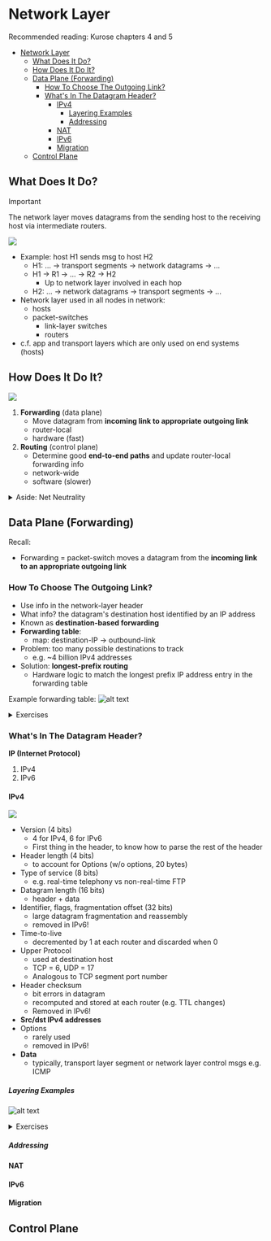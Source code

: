 # Network Layer

Recommended reading: Kurose chapters 4 and 5

- [Network Layer](#network-layer)
  - [What Does It Do?](#what-does-it-do)
  - [How Does It Do It?](#how-does-it-do-it)
  - [Data Plane (Forwarding)](#data-plane-forwarding)
    - [How To Choose The Outgoing Link?](#how-to-choose-the-outgoing-link)
    - [What's In The Datagram Header?](#whats-in-the-datagram-header)
      - [IPv4](#ipv4)
        - [Layering Examples](#layering-examples)
        - [Addressing](#addressing)
      - [NAT](#nat)
      - [IPv6](#ipv6)
      - [Migration](#migration)
  - [Control Plane](#control-plane)


## What Does It Do?

> [!IMPORTANT]
> The network layer moves datagrams from the sending host to the receiving host via intermediate routers.

![](image.png)

- Example: host H1 sends msg to host H2
    - H1: ... -> transport segments -> network datagrams -> ...
    - H1 -> R1 -> … -> R2 -> H2
      - Up to network layer involved in each hop
    - H2: ... -> network datagrams -> transport segments -> ...
- Network layer used in all nodes in network:
    - hosts
    - packet-switches
        - link-layer switches
        - routers
- c.f. app and transport layers which are only used on end systems (hosts)

## How Does It Do It?

![](image-1.png)

1. **Forwarding** (data plane)
    - Move datagram from **incoming link to appropriate outgoing link**
    - router-local
    - hardware (fast)
1. **Routing** (control plane)  
    - Determine good **end-to-end paths** and update router-local forwarding info
    - network-wide
    - software (slower)

<details>

<summary>Aside: Net Neutrality</summary>

- "With great power comes great responsibility"
- Routers control the flow of internet traffic
  - Can choose different scheduling mechanisms for queues
    - e.g. FIFO, Priority Queue, etc.
- BUT must follow US “net neutrality”: FCC 2015
  - No Blocking of lawful content
  - No Throttling of lawful traffic
  - No Paid Prioritization of some traffic

</details>

## Data Plane (Forwarding)

Recall:
- Forwarding = packet-switch moves a datagram from the **incoming link to an appropriate outgoing link**

### How To Choose The Outgoing Link?

- Use info in the network-layer header
- What info? the datagram's destination host identified by an IP address
- Known as **destination-based forwarding**
- **Forwarding table**:
  - map: destination-IP -> outbound-link
- Problem: too many possible destinations to track
  - e.g. ~4 billion IPv4 addresses
- Solution: **longest-prefix routing**
  - Hardware logic to match the longest prefix IP address entry in the forwarding table

Example forwarding table:
![alt text](image-2.png)

<details>
<summary>Exercises</summary>

1. Consider the network below. 

    ![alt text](forwarding-1.png)

     1. What is router A's forwarding table entry such that all traffic destined to host H3 is forwarded through interface 3? <!-- NETWO-n65Ry --> 

     <pre>
     </pre>

    1. What is A's forwarding table entry such that all traffic from H1 to H3 uses interface 3 and all traffic from H2 to H3 uses interface 4? <!-- NETWO-gpJOU -->

    <pre>
    </pre>

2. Consider a datagram network using 8-bit host addresses. Suppose a router uses longest prefix matching and has the following forwarding table:

    | Prefix Match | Interface |
    | ------------ | --------- |
    | 1            | 0         |
    | 10           | 1         |
    | 111          | 2         |
    | otherwise    | 3         |

    For each of the four interfaces, give the associated range of destination host addresses and the number of addresses in the range. <!-- NETWO-BDwdV -->

    <pre>



    </pre>

</details>

### What's In The Datagram Header?

**IP (Internet Protocol)**
 1. IPv4
 2. IPv6

#### IPv4

![](ipv4.png)

- Version (4 bits)
  - 4 for IPv4, 6 for IPv6
  - First thing in the header, to know how to parse the rest of the header
- Header length (4 bits)
  - to account for Options (w/o options, 20 bytes)
- Type of service (8 bits)
  - e.g. real-time telephony vs non-real-time FTP
- Datagram length (16 bits)
  - header + data
- Identifier, flags, fragmentation offset (32 bits)
  - large datagram fragmentation and reassembly
  - removed in IPv6!
- Time-to-live
  - decremented by 1 at each router and discarded when 0
- Upper Protocol
  - used at destination host
  - TCP = 6, UDP = 17
  - Analogous to TCP segment port number
- Header checksum
  - bit errors in datagram
  - recomputed and stored at each router (e.g. TTL changes)
  - Removed in IPv6!
- **Src/dst IPv4 addresses**
- Options
  - rarely used
  - removed in IPv6!
- **Data**
  - typically, transport layer segment or network layer control msgs e.g. ICMP

##### Layering Examples

![alt text](image-3.png)

<details>

<summary>Exercises</summary>

1. How does IPv4 ensure that a datagram is forwarded through no more than N routers? <!-- NETWO-KpO6F -->

    <pre>
    </pre>

1. Suppose Host A sends Host B a TCP segment encapsulated in an IP datagram. When Host B receives the datagram, how does its network layer know it should pass the segment (i.e. the payload of the datagram) to TCP rather than to UDP or some other transport-layer protocol? <!-- NETWO-voEYl -->

    <pre>
    </pre>

1. Suppose an application generates chunks of 40 bytes of data every 30 msec, and each chunk is sent over the network via TCP and IPv4. What percentage of each network-layer datagram will be overhead (i.e. protocol headers)? <!-- NETWO-9xysP -->

    <pre>


    </pre>

</details>

##### Addressing

#### NAT

#### IPv6

#### Migration

## Control Plane